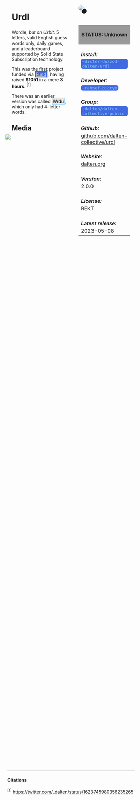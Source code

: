 <style>
	/* %wiki restyling */
.page a{display: inline-block;color: white;border: 1px solid black;margin-right: 6px;padding: 5px;background-color:#3366cc;border-radius:7px;}#page-title{display:none;}.sidebar{margin-right:-20px;padding-top:180px;background-image: url("https://i.imgur.com/enNS7bT.png");background-repeat:no-repeat;background-position-x:53%}#global-menu{border:2px solid cadetblue;}#global-menu a{display:block;margin-bottom:6px;}h1{font-size:2em;margin-top:0em}footer{text-align:left}
	/* Tooltip */
.tooltip {position: relative;display: inline-block;border-bottom: 1px dotted black;}
.tooltip .tooltiptext {visibility: hidden;width: 120px;background-color: black;color: #fff;text-align: center;padding: 5px 0;border-radius: 6px;
position: absolute;z-index: 1;}
.tooltip:hover .tooltiptext {visibility: visible;}
.logo {margin-top:-20px;margin-bottom:30px;margin-left:0px;box-shadow: 10px 10px;border-radius:30px;}
	/* Flexbox */
* {box-sizing: border-box;} body {margin: 0;} #main {display: flex;min-height: calc(100vh - 40vh);} #main > article {flex: 1;} #main > nav, #main > aside {flex: 0 0 20vw;} #main > nav {order: -1;} header{padding: 0em;} footer, article, nav, aside {padding: 1em;}
	/* Urmanac */
.urlink{display:inline-block;padding:1px 4px 1px 4px;font-family:monospace;color:LightSkyBlue; background:RoyalBlue;border-radius:6px;} .wlink{background-color: royalblue;border-radius: 0px;padding: 2px 2px 1px 2px;border: solid 1px lightskyblue;color: wheat;} .xlink{background-color: rgba(130, 130, 130, 20%);border-radius: 0px;padding: 2px 2px 1px 2px;border: solid 1px lightskyblue;color: black;} h5{margin-bottom:-1em;font-family:sans-serif}
img {max-width:100%;} .avator {border-radius:100px;width:48px;margin-right: 15px;} .tweet-wrap {max-width:490px;background: #fff;margin: 0 auto;margin-top: 50px;border-radius:3px;padding: 20px 30px 20px 10px;border-bottom: 1px solid #e6ecf0;border-top: 1px solid #e6ecf0;}.tweet-header {display: flex;align-items:flex-start;font-size:14px;}
.tweet-header-info {font-weight:bold;} .tweet-header-info span {color:#657786;font-weight:normal;margin-left: 5px;} .tweet-header-info p {font-weight:normal;margin-top: 5px;} .tweet-img-wrap {padding-left: 60px;}
</style>
<link href="https://fonts.googleapis.com/css?family=Asap" rel="stylesheet">
<link href="https://fonts.googleapis.com/css?family=Roboto" rel="stylesheet">



<div id="main"><article>

# Urdl

Wordle, *but on Urbit.* 5 letters, valid English guess words only, daily games, and a leaderboard supported by Solid State Subscription technology.

This was the first project funded via <a class="wlink" href="https://bordex-ripdur.tlon.network/wiki/urmanac/fund">Fund</a>, having raised **$1051** in a mere **3 hours**. <sup>[1]</sup>

There was an earlier version was called <a class="xlink">Wrdu</a>, which only had 4-letter words.

## Media

<img src="https://i.imgur.com/HEjPWiK.png" style="margin-left:-20px;margin-top:-10px;max-width:320px">

</article><aside>

<img src="https://i.imgur.com/KULswiC.png" class="logo">

<table style="width:100%">
  <tr><th style="background-color:#999999">

STATUS: Unknown

</th></tr>
  <tr><td>
	<h5>  Install: </h5><br><span class="urlink"> ~dister-dozzod-dalten/urdl </span>
  </td></tr>

  <tr><td>
	<h5>   Developer: </h5><br><span class="urlink"> ~rabsef-bicrym </span>
  </td></tr>

  <tr><td>
	<h5>  Group: </h5><br><span class="urlink"> ~dalten/dalten-collective-public </span>
  </td></tr>

  <tr><td>
	<h5>  Github: </h5><br> <a href="https://github.com/dalten-collective/urdl">github.com/dalten-collective/urdl</a>
  </td></tr>

  <tr><td>
	<h5>  Website: </h5><br> <a href="https://dalten.org/">dalten.org</a>
  </td></tr>

  <tr><td>
	<h5>  Version: </h5><br> 2.0.0
  </td></tr>

  <tr><td>
	<h5>  License: </h5><br> REKT
  </td></tr>

  <tr><td>
	<h5>  Latest release: </h5><br> 2023-05-08
  </td></tr>

</table> 

</aside></div>

---------------------------------

#### Citations

<sup>[1]</sup> https://twitter.com/_dalten/status/1623745980356235265

